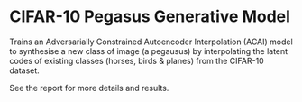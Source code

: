 # CIFAR-10 Pegasus Generative Model
Trains an Adversarially Constrained Autoencoder Interpolation (ACAI) model to synthesise a new class of image (a pegausus) by interpolating the latent codes of existing classes (horses, birds & planes) from the CIFAR-10 dataset.

See the report for more details and results.
